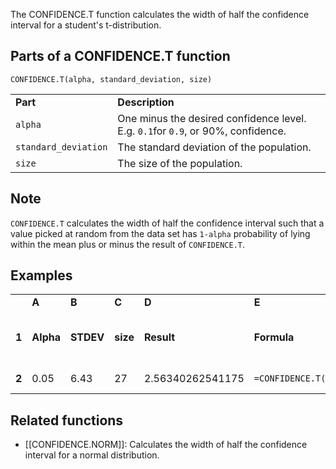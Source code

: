 The CONFIDENCE.T function calculates the width of half the confidence interval for a student's t-distribution.

Parts of a CONFIDENCE.T function
--------------------------------

`CONFIDENCE.T(alpha, standard_deviation, size)`

|  |  |
| --- | --- |
| **Part** | **Description** |
| `alpha` | One minus the desired confidence level. E.g. `0.1`for `0.9`, or 90%, confidence. |
| `standard_deviation` | The standard deviation of the population. |
| `size` | The size of the population. |

Note
----

`CONFIDENCE.T` calculates the width of half the confidence interval such that a value picked at random from the data set has `1-alpha` probability of lying within the mean plus or minus the result of `CONFIDENCE.T`.

Examples
--------

|  |  |  |  |  |  |  |
| --- | --- | --- | --- | --- | --- | --- |
|  | **A** | **B** | **C** | **D** | **E** | **F** |
| **1** | **Alpha** | **STDEV** | **size** | **Result** | **Formula** | **Confidence Interval (Supposed Mean=40)** |
| **2** | 0.05 | 6.43 | 27 | 2.56340262541175 | `=CONFIDENCE.T(A2,B2,C2)` | [40-2.563, 40+2.563] |

Related functions
-----------------

* [[CONFIDENCE.NORM]]: Calculates the width of half the confidence interval for a normal distribution.